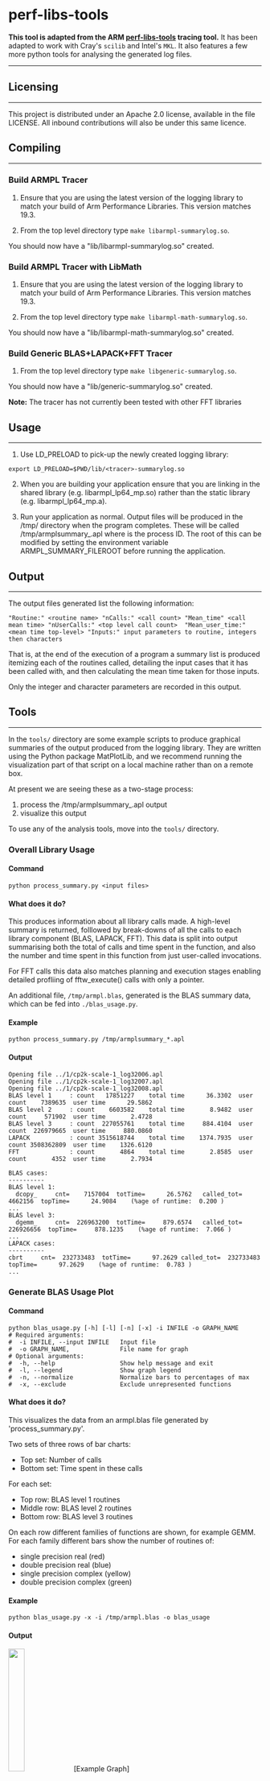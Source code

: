 # perf-libs-tools


**This tool is adapted from the ARM [perf-libs-tools](https://github.com/ARM-software/perf-libs-tools) tracing tool.** It has been adapted to work with Cray's `scilib` and Intel's `MKL`. It also features a few more python tools for analysing the generated log files.

---------

## Licensing
---------

This project is distributed under an Apache 2.0 license, available in the file
LICENSE.  All inbound contributions will also be under this same licence.


## Compiling 
---------
### Build ARMPL Tracer

1. Ensure that you are using the latest version of the logging library to match 
   your build of Arm Performance Libraries.  This version matches 19.3.

2. From the top level directory type `make libarmpl-summarylog.so`.

You should now have a "lib/libarmpl-summarylog.so" created.

### Build ARMPL Tracer with LibMath

1. Ensure that you are using the latest version of the logging library to match 
   your build of Arm Performance Libraries.  This version matches 19.3.

2. From the top level directory type `make libarmpl-math-summarylog.so`.

You should now have a "lib/libarmpl-math-summarylog.so" created.

### Build Generic BLAS+LAPACK+FFT Tracer

1. From the top level directory type `make libgeneric-summarylog.so`.

You should now have a "lib/generic-summarylog.so" created.

**Note:** The tracer has not currently been tested with other FFT libraries

## Usage
-----

1. Use LD_PRELOAD to pick-up the newly created logging library:
  ```shell
  export LD_PRELOAD=$PWD/lib/<tracer>-summarylog.so
  ```

2. When you are building your application ensure that you are linking in 
   the shared library (e.g. libarmpl_lp64_mp.so)
   rather than the static library (e.g. libarmpl_lp64_mp.a).

3. Run your application as normal.  Output files will be produced in the /tmp/
   directory when the program completes.  These will be called 
   /tmp/armplsummary_<pid>.apl where <pid> is the process ID. The root of this can be modified by setting
  the environment variable ARMPL_SUMMARY_FILEROOT before running the application.
   
## Output
------

The output files generated list the following information:

`"Routine:" <routine name> "nCalls:" <call count> "Mean_time" <call mean time> "nUserCalls:" <top level call count>	 "Mean_user_time:" <mean time top-level> "Inputs:" input parameters to routine, integers then characters`

That is, at the end of the execution of a program a summary list is produced 
itemizing each of the routines called, detailing the input cases that it has 
been called with, and then calculating the mean time taken for those inputs.

Only the integer and character parameters are recorded in this output.

## Tools
-----

In the `tools/` directory are some example scripts to produce graphical summaries 
of the output produced from the logging library.  They are written using the 
Python package MatPlotLib, and we recommend running the visualization part of 
that script on a local machine rather than on a remote box.

At present we are seeing these as a two-stage process:
1.  process the /tmp/armplsummary_<pid>.apl output 
2.  visualize this output

To use any of the analysis tools, move into the `tools/` directory.

### Overall Library Usage

#### Command

```shell
python process_summary.py <input files>
```

#### What does it do?
This produces information about all library calls made.  A high-level 
summary is returned, folllowed by break-downs of all the calls to each 
library component (BLAS, LAPACK, FFT).  This data is split into output
summarising both the total of calls and time spent in the function, and 
also the number and time spent in this function from just user-called 
invocations.
     
For FFT calls this data also matches planning and execution stages 
enabling detailed profliing of fftw_execute() calls with only a pointer.

An additional file, `/tmp/armpl.blas`, generated is the BLAS summary data, which can be fed into `./blas_usage.py`.
    
#### Example

```shell
python process_summary.py /tmp/armplsummary_*.apl 
```

#### Output
```
Opening file ../1/cp2k-scale-1_log32006.apl
Opening file ../1/cp2k-scale-1_log32007.apl
Opening file ../1/cp2k-scale-1_log32008.apl
BLAS level 1     : count   17851227    total time      36.3302  user count    7389635  user time      29.5862
BLAS level 2     : count    6603582    total time       8.9482  user count     571902  user time       2.4728
BLAS level 3     : count  227055761    total time     884.4104  user count  226979665  user time     880.0860
LAPACK           : count 3515618744    total time    1374.7935  user count 3508362809  user time    1326.6120
FFT              : count       4864    total time       2.8585  user count       4352  user time       2.7934

BLAS cases:
----------
BLAS level 1:
  dcopy_     cnt=    7157004  totTime=      26.5762   called_tot=    4662156  topTime=      24.9084    (%age of runtime:  0.200 )
...
BLAS level 3:
  dgemm_     cnt=  226963200  totTime=     879.6574   called_tot=  226926656  topTime=     878.1235    (%age of runtime:  7.066 )
...
LAPACK cases:
----------
cbrt     cnt=  232733483  totTime=      97.2629 called_tot=  232733483  topTime=      97.2629    (%age of runtime:  0.783 )
...
```

### Generate BLAS Usage Plot

#### Command
```shell
python blas_usage.py [-h] [-l] [-n] [-x] -i INFILE -o GRAPH_NAME
# Required arguments:
#  -i INFILE, --input INFILE   Input file
#  -o GRAPH_NAME,              File name for graph
# Optional arguments:
#  -h, --help                  Show help message and exit
#  -l, --legend                Show graph legend
#  -n, --normalize             Normalize bars to percentages of max
#  -x, --exclude               Exclude unrepresented functions
```

#### What does it do?

This visualizes the data from an armpl.blas file generated by 'process_summary.py'.

Two sets of three rows of bar charts:
  - Top set: Number of calls
  - Bottom set: Time spent in these calls
  
For each set:
  - Top row:    BLAS level 1 routines
  - Middle row: BLAS level 2 routines
  - Bottom row: BLAS level 3 routines

On each row different families of functions are shown, for example GEMM.
For each family different bars show the number of routines of:
  - single precision real (red)
  - double precision real (blue)
  - single precision complex (yellow)
  - double precision complex (green)

#### Example

```shell
python blas_usage.py -x -i /tmp/armpl.blas -o blas_usage
```

#### Output

<img src="tools/EXAMPLES/example_blas_usage.png" width="25%">
[Example Graph](tools/EXAMPLES/example_blas_usage.png )


### Create ?GEMM Summaries for Scatter and Heatmap Graphs

#### Command

```shell
cd perf-libs-tools
make tools/Process-dgemm
cd tools

./process-dgemm.sh <input files>
```

#### What does it do?

This produces summary information about ?GEMM calls made in an application.

#### Example

```shell
./process-dgemm.sh /tmp/armplsummary_*.apl 
```

#### Output

Two files:
 - `/tmp/armpl_scatter.<?gemm>`
 - `/tmp/armpl.<?gemm>`

### Create ?GEMM Scatter Graph


#### Command

```shell
dgemm_scatter.py [-h] [-t] -o GRAPH_NAME -i INFILE [-l]
# Required arguments:
#  -i INFILE, --input INFILE  Input file
#  -o GRAPH_NAME,             File name for graph
# Optional arguments:
#  -h, --help                 Show help message and exit
#  -t                         Graph title
#  -l, --legend               Show graph legend
```

#### What it does?

This visualizes the data from an armpl_scatter.?gemm file.

#### Example

```shell
python dgemm_scatter.py -i "/tmp/armpl_scatter.zgemm"  -o "example_zgemm_scatter" -t "CASTEP ZGEMM Calls (1 Node)"
```

#### Output

<img src="tools/EXAMPLES/example_zgemm_scatter.png" width="25%">
[Example Graph](tools/EXAMPLES/example_zgemm_scatter.png )


### Create ?GEMM Heat Maps

#### Command

```shell
heat_dgemm.py [-h] [-t] -o GRAPH_NAME -i INFILE [-l]
# Required arguments:
#  -i INFILE, --input INFILE  Input file
#  -o GRAPH_NAME,             File name for graph
# Optional arguments:
#  -h, --help                 Show help message and exit
#  -t                         Graph title
#  -l, --legend               Show graph legend
```

#### What it does?

This visualizes the data from an armpl.?gemm file.

#### Example

```shell
python heat_dgemm.py -i "/tmp/armpl.zgemm"  -o "example_dgemm_heat" -t "CP2K DGEMM Calls (1 Node)"
```

#### Output

<img src="tools/EXAMPLES/example_dgemm_heat.png" width="25%">
![Example Graph](tools/EXAMPLES/example_dgemm_heat.png )


Known issues
------------

* For certain codes that create extortionate numbers of FFTW plans then it may 
  be necessary to prevent trying to match plans with executes.  This situation 
  would result in a significant, and worsening, run-time performance of the 
  application.  This is not detailed here, but instructions can be made 
  available upon request.
